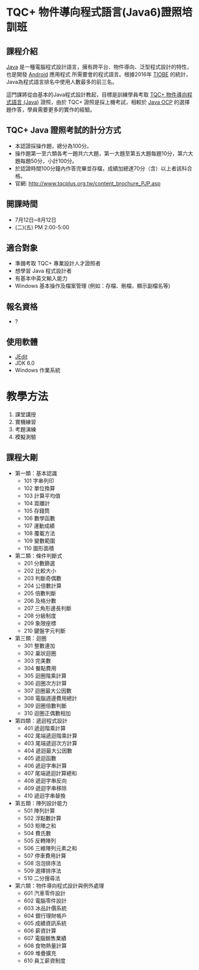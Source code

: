 # TQC+ 物件導向程式語言(Java6)證照培訓班

## 課程介紹

[Java] 是一種電腦程式設計語言，擁有跨平台、物件導向、泛型程式設計的特性，也是開發 [Android] 應用程式 所需要會的程式語言。根據2016年 [TIOBE] 的統計，Java為程式語言排名中使用人數最多的前三名。

這門課將從由基本的Java程式設計教起，目標是訓練學員考取 [TQC+ 物件導向程式語言 (Java)] 證照，由於 TQC+ 證照是採上機考試，相較於 [Java OCP] 的選擇題作答，學員需要更多的實作的經驗。

## TQC+ Java 證照考試的計分方式
* 本認證採操作題，總分為100分。
* 操作題第一至六類各考一題共六大題，第一大題至第五大題每題10分，第六大題每題50分，小計100分。
* 於認證時間100分鐘內作答完畢並存檔，成績加總達70分（含）以上者該科合格。
* 官網: http://www.tqcplus.org.tw/content_brochure_PJP.asp

## 開課時間
* 7月12日~8月12日
* (二)(五) PM 2:00-5:00

## 適合對象

* 準備考取 TQC+ 專業設計人才證照者
* 想學習 Java 程式設計者
* 有基本中英文輸入能力
* Windows 基本操作及檔案管理 (例如：存檔、刪檔，顯示副檔名等)

## 報名資格

* ?

## 使用軟體

* [JEdit](http://www.jedit.org/)
* JDK 6.0
* Windows 作業系統

# 教學方法	
1. 課堂講授 
2. 實機練習
3. 考題演練
4. 模擬測驗

## 課程大剛

+ 第一類：基本認識
    +   101 字串列印
    +   102 單位換算
    +   103 計算平均值
    +   104 距離計
    +   105 存錢筒
    +   106 數學函數
    +   107 運動成績
    +   108 覆載方法
    +   109 變數範圍
    +   110 圖形面積
+ 第二類：條件判斷式
    + 201 分數篩選 
    + 202 比較大小 
    + 203 判斷奇偶數 
    + 204 公倍數計算 
    + 205 倍數判斷 
    + 206 及格分數 
    + 207 三角形邊長判斷 
    + 208 分級制度 
    + 209 象限座標 
    + 210 鍵盤字元判斷
+ 第三類：迴圈
	+ 301 整數連加 
	+ 302 巢狀迴圈 
	+ 303 完美數 
	+ 304 餐點費用 
	+ 305 迴圈階乘計算 
	+ 306 迴圈次方計算 
	+ 307 迴圈最大公因數 
	+ 308 電腦週邊費用總計 
	+ 309 迴圈倍數判斷 
	+ 310 迴圈正偶數相加 
+ 第四類：遞迴程式設計
	+ 401 遞迴階乘計算 
	+ 402 尾端遞迴階乘計算 
	+ 403 尾端遞迴次方計算 
	+ 404 遞迴最大公因數 
	+ 405 遞迴函數 
	+ 406 遞迴字串計算 
	+ 407 尾端遞迴計算總和 
	+ 408 遞迴字串反向 
	+ 409 遞迴字串移除 
	+ 410 遞迴字串替換 
+ 第五類：陣列設計能力
	+ 501 陣列計算 
	+ 502 浮點數計算 
	+ 503 矩陣之和 
	+ 504 費氏數 
	+ 505 反轉陣列 
	+ 506 三維陣列元素之和 
	+ 507 停車費用計算 
	+ 508 泡泡排序法 
	+ 509 選擇排序法 
	+ 510 二分搜尋法 
+ 第六類：物件導向程式設計與例外處理
	+ 601 汽車零件設計 
	+ 602 電腦零件設計 
	+ 603 冰品計價系統 
	+ 604 銀行理財帳戶 
	+ 605 成績資訊系統 
	+ 606 薪資計算 
	+ 607 電腦銷售業績 
	+ 608 食物熱量計算 
	+ 609 堆疊擴充 
	+ 610 員工薪資制度 


[Java]: https://java.com/
[TIOBE]: http://www.tiobe.com/tiobe_index  "TIOBE Index for June 2016"
[Android]: https://zh.wikipedia.org/zh-tw/Android
[TQC+ 物件導向程式語言 (Java)]: http://www.tqcplus.org.tw/content_brochure_PJP.asp
[Java OCP]: http://www.codedata.com.tw/book/java-basic/certification.php#OCP